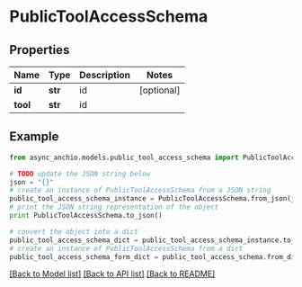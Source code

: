 # PublicToolAccessSchema


## Properties

Name | Type | Description | Notes
------------ | ------------- | ------------- | -------------
**id** | **str** | id | [optional] 
**tool** | **str** | id | 

## Example

```python
from async_anchio.models.public_tool_access_schema import PublicToolAccessSchema

# TODO update the JSON string below
json = "{}"
# create an instance of PublicToolAccessSchema from a JSON string
public_tool_access_schema_instance = PublicToolAccessSchema.from_json(json)
# print the JSON string representation of the object
print PublicToolAccessSchema.to_json()

# convert the object into a dict
public_tool_access_schema_dict = public_tool_access_schema_instance.to_dict()
# create an instance of PublicToolAccessSchema from a dict
public_tool_access_schema_form_dict = public_tool_access_schema.from_dict(public_tool_access_schema_dict)
```
[[Back to Model list]](../README.md#documentation-for-models) [[Back to API list]](../README.md#documentation-for-api-endpoints) [[Back to README]](../README.md)


